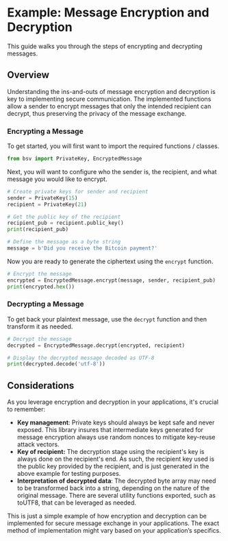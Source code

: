# Example: Message Encryption and Decryption

This guide walks you through the steps of encrypting and decrypting messages.

## Overview

Understanding the ins-and-outs of message encryption and decryption is key to implementing secure communication. The implemented functions allow a sender to encrypt messages that only the intended recipient can decrypt, thus preserving the privacy of the message exchange.

### Encrypting a Message

To get started, you will first want to import the required functions / classes.

```py
from bsv import PrivateKey, EncryptedMessage
```

Next, you will want to configure who the sender is, the recipient, and what message you would like to encrypt.

```py
# Create private keys for sender and recipient
sender = PrivateKey(15)
recipient = PrivateKey(21)

# Get the public key of the recipient
recipient_pub = recipient.public_key()
print(recipient_pub)

# Define the message as a byte string
message = b'Did you receive the Bitcoin payment?'
```

Now you are ready to generate the ciphertext using the `encrypt` function.

```py
# Encrypt the message
encrypted = EncryptedMessage.encrypt(message, sender, recipient_pub)
print(encrypted.hex())
```

### Decrypting a Message

To get back your plaintext message, use the `decrypt` function and then transform it as needed.

```py
# Decrypt the message
decrypted = EncryptedMessage.decrypt(encrypted, recipient)

# Display the decrypted message decoded as UTF-8
print(decrypted.decode('utf-8'))
```

## Considerations

As you leverage encryption and decryption in your applications, it's crucial to remember:

* **Key management**: Private keys should always be kept safe and never exposed. This library insures that intermediate keys generated for message encryption always use random nonces to mitigate key-reuse attack vectors.
* **Key of recipient:** The decryption stage using the recipient's key is always done on the recipient's end. As such, the recipient key used is the public key provided by the recipient, and is just generated in the above example for testing purposes.
* **Interpretation of decrypted data**: The decrypted byte array may need to be transformed back into a string, depending on the nature of the original message. There are several utility functions exported, such as toUTF8, that can be leveraged as needed.

This is just a simple example of how encryption and decryption can be implemented for secure message exchange in your applications. The exact method of implementation might vary based on your application’s specifics.
